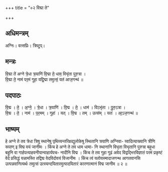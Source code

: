 +++
title = "०२ विद्मा ते"

+++
## अधिमन्त्रम्
अग्निः। वत्सप्रिः। त्रिष्टुप्।

## मन्त्रः
वि॒द्मा ते॑ अग्ने त्रे॒धा त्र॒याणि॑ वि॒द्मा ते॒ धाम॒ विभृ॑ता पुरु॒त्रा ।  
वि॒द्मा ते॒ नाम॑ पर॒मं गुहा॒ यद्वि॒द्मा तमुत्सं॒ यत॑ आज॒गन्थ॑ ॥

## पदपाठः
वि॒द्म । ते॒ । अ॒ग्ने॒ । त्रे॒धा । त्र॒याणि॑ । वि॒द्म । ते॒ । धाम॑ । विऽभृ॑ता । पु॒रु॒ऽत्रा ।  
वि॒द्म । ते॒ । नाम॑ । प॒र॒मम् । गुहा॑ । यत् । वि॒द्म । तम् । उत्स॑म् । यतः॑ । आ॒ऽज॒गन्थ॑ ॥

## भाष्यम्
हे अग्ने ते तव त्रेधा त्रिषु स्थानेषु पृथिव्यन्तरिक्षद्युलोकेषु स्थितानि त्रयाणि अग्निवा- य्वादित्याख्यानि त्रीणि रूपाण् इ विद्म वयं जानीमः । किंच हे अग्ने ते तव धाम धामा- नि स्थानानि विभृता विभृतानि पुरुत्रा बहुधा बहूनि वा गार्हपत्याहवनीयान्वाहार्यपच- नादीनि विद्म । किंच ते तव गुहा गूढं अवेद विद्वद्भिरविज्ञातं परमं प्रकृष्टं वेदे प्रसिद्धं यन्नामस्ति तद्विद्म वेदविदोवयं विजानीमः । किंच त्वं यतोयस्मादाजगन्थ आगतवानसि उत्पन्नवानित्यर्थः तमुत्सं उत्स्यन्दयितारमुत्पादयितारं कारणात्मानं विद्म जानीम ॥ २ ॥